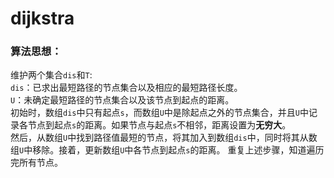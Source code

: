 # dijkstra
### 算法思想：
维护两个集合`dis`和`T`:  
`dis`：已求出最短路径的节点集合以及相应的最短路径长度。  
`U`：未确定最短路径的节点集合以及该节点到起点的距离。  
初始时，数组`dis`中只有起点`s`，而数组`U`中是除起点之外的节点集合，并且`U`中记录各节点到起点`s`的距离。如果节点与起点`s`不相邻，距离设置为**无穷大**。  
然后，从数组`U`中找到路径值最短的节点，将其加入到数组`dis`中，同时将其从数组`U`中移除。接着，更新数组`U`中各节点到起点`s`的距离。
重复上述步骤，知道遍历完所有节点。  



